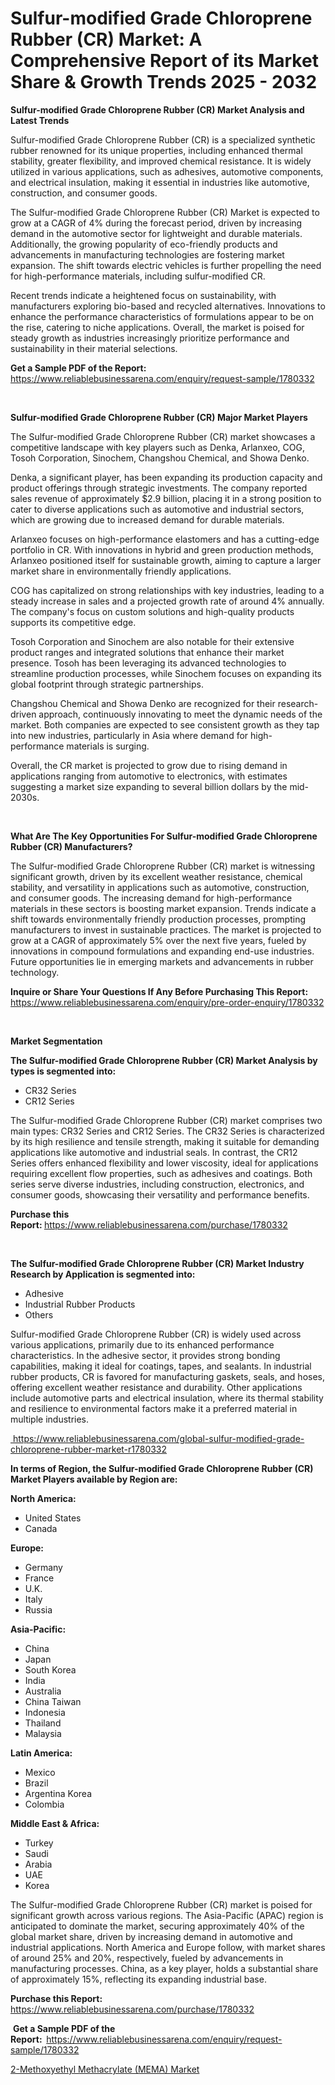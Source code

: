 <p><h1>Sulfur-modified Grade Chloroprene Rubber (CR) Market: A Comprehensive Report of its Market Share & Growth Trends 2025 - 2032</h1></p><p><strong>Sulfur-modified Grade Chloroprene Rubber (CR) Market Analysis and Latest Trends</strong></p>
<p><p>Sulfur-modified Grade Chloroprene Rubber (CR) is a specialized synthetic rubber renowned for its unique properties, including enhanced thermal stability, greater flexibility, and improved chemical resistance. It is widely utilized in various applications, such as adhesives, automotive components, and electrical insulation, making it essential in industries like automotive, construction, and consumer goods.</p><p>The Sulfur-modified Grade Chloroprene Rubber (CR) Market is expected to grow at a CAGR of 4% during the forecast period, driven by increasing demand in the automotive sector for lightweight and durable materials. Additionally, the growing popularity of eco-friendly products and advancements in manufacturing technologies are fostering market expansion. The shift towards electric vehicles is further propelling the need for high-performance materials, including sulfur-modified CR. </p><p>Recent trends indicate a heightened focus on sustainability, with manufacturers exploring bio-based and recycled alternatives. Innovations to enhance the performance characteristics of formulations appear to be on the rise, catering to niche applications. Overall, the market is poised for steady growth as industries increasingly prioritize performance and sustainability in their material selections.</p></p>
<p><strong>Get a Sample PDF of the Report:&nbsp;</strong> <a href="https://www.reliablebusinessarena.com/enquiry/request-sample/1780332?utm_campaign=2188&utm_medium=2&utm_source=Github&utm_content=ia&utm_term=03042025&utm_id=sulfur-modified-grade-chloroprene-rubber-cr">https://www.reliablebusinessarena.com/enquiry/request-sample/1780332</a></p>
<p>&nbsp;</p>
<p><strong>Sulfur-modified Grade Chloroprene Rubber (CR) Major Market Players</strong></p>
<p><p>The Sulfur-modified Grade Chloroprene Rubber (CR) market showcases a competitive landscape with key players such as Denka, Arlanxeo, COG, Tosoh Corporation, Sinochem, Changshou Chemical, and Showa Denko. </p><p>Denka, a significant player, has been expanding its production capacity and product offerings through strategic investments. The company reported sales revenue of approximately $2.9 billion, placing it in a strong position to cater to diverse applications such as automotive and industrial sectors, which are growing due to increased demand for durable materials.</p><p>Arlanxeo focuses on high-performance elastomers and has a cutting-edge portfolio in CR. With innovations in hybrid and green production methods, Arlanxeo positioned itself for sustainable growth, aiming to capture a larger market share in environmentally friendly applications.</p><p>COG has capitalized on strong relationships with key industries, leading to a steady increase in sales and a projected growth rate of around 4% annually. The company's focus on custom solutions and high-quality products supports its competitive edge.</p><p>Tosoh Corporation and Sinochem are also notable for their extensive product ranges and integrated solutions that enhance their market presence. Tosoh has been leveraging its advanced technologies to streamline production processes, while Sinochem focuses on expanding its global footprint through strategic partnerships.</p><p>Changshou Chemical and Showa Denko are recognized for their research-driven approach, continuously innovating to meet the dynamic needs of the market. Both companies are expected to see consistent growth as they tap into new industries, particularly in Asia where demand for high-performance materials is surging.</p><p>Overall, the CR market is projected to grow due to rising demand in applications ranging from automotive to electronics, with estimates suggesting a market size expanding to several billion dollars by the mid-2030s.</p></p>
<p>&nbsp;</p>
<p><strong>What Are The Key Opportunities For Sulfur-modified Grade Chloroprene Rubber (CR) Manufacturers?</strong></p>
<p><p>The Sulfur-modified Grade Chloroprene Rubber (CR) market is witnessing significant growth, driven by its excellent weather resistance, chemical stability, and versatility in applications such as automotive, construction, and consumer goods. The increasing demand for high-performance materials in these sectors is boosting market expansion. Trends indicate a shift towards environmentally friendly production processes, prompting manufacturers to invest in sustainable practices. The market is projected to grow at a CAGR of approximately 5% over the next five years, fueled by innovations in compound formulations and expanding end-use industries. Future opportunities lie in emerging markets and advancements in rubber technology.</p></p>
<p><strong>Inquire or Share Your Questions If Any Before Purchasing This Report:</strong> <a href="https://www.reliablebusinessarena.com/enquiry/pre-order-enquiry/1780332?utm_campaign=2188&utm_medium=2&utm_source=Github&utm_content=ia&utm_term=03042025&utm_id=sulfur-modified-grade-chloroprene-rubber-cr">https://www.reliablebusinessarena.com/enquiry/pre-order-enquiry/1780332</a></p>
<p>&nbsp;</p>
<p><strong>Market Segmentation</strong></p>
<p><strong>The Sulfur-modified Grade Chloroprene Rubber (CR) Market Analysis by types is segmented into:</strong></p>
<p><ul><li>CR32 Series</li><li>CR12 Series</li></ul></p>
<p><p>The Sulfur-modified Grade Chloroprene Rubber (CR) market comprises two main types: CR32 Series and CR12 Series. The CR32 Series is characterized by its high resilience and tensile strength, making it suitable for demanding applications like automotive and industrial seals. In contrast, the CR12 Series offers enhanced flexibility and lower viscosity, ideal for applications requiring excellent flow properties, such as adhesives and coatings. Both series serve diverse industries, including construction, electronics, and consumer goods, showcasing their versatility and performance benefits.</p></p>
<p><strong>Purchase this Report:&nbsp;</strong><a href="https://www.reliablebusinessarena.com/purchase/1780332?utm_campaign=2188&utm_medium=2&utm_source=Github&utm_content=ia&utm_term=03042025&utm_id=sulfur-modified-grade-chloroprene-rubber-cr">https://www.reliablebusinessarena.com/purchase/1780332</a></p>
<p>&nbsp;</p>
<p><strong>The Sulfur-modified Grade Chloroprene Rubber (CR) Market Industry Research by Application is segmented into:</strong></p>
<p><ul><li>Adhesive</li><li>Industrial Rubber Products</li><li>Others</li></ul></p>
<p><p>Sulfur-modified Grade Chloroprene Rubber (CR) is widely used across various applications, primarily due to its enhanced performance characteristics. In the adhesive sector, it provides strong bonding capabilities, making it ideal for coatings, tapes, and sealants. In industrial rubber products, CR is favored for manufacturing gaskets, seals, and hoses, offering excellent weather resistance and durability. Other applications include automotive parts and electrical insulation, where its thermal stability and resilience to environmental factors make it a preferred material in multiple industries.</p></p>
<p><a href="https://www.reliablebusinessarena.com/global-sulfur-modified-grade-chloroprene-rubber-market-r1780332?utm_campaign=2188&utm_medium=2&utm_source=Github&utm_content=ia&utm_term=03042025&utm_id=sulfur-modified-grade-chloroprene-rubber-cr">&nbsp;https://www.reliablebusinessarena.com/global-sulfur-modified-grade-chloroprene-rubber-market-r1780332</a></p>
<p><strong>In terms of Region, the Sulfur-modified Grade Chloroprene Rubber (CR) Market Players available by Region are:</strong></p>
<p>
    <p> <strong> North America: </strong>
        <ul>
            <li>United States</li>
            <li>Canada</li>
        </ul>
        </p> 
    <p> <strong> Europe: </strong>
        <ul>
            <li>Germany</li>
            <li>France</li>
            <li>U.K.</li>
            <li>Italy</li>
            <li>Russia</li>
        </ul>
        </p> 
    <p> <strong> Asia-Pacific: </strong>
        <ul>
            <li>China</li>
            <li>Japan</li>
            <li>South Korea</li>
            <li>India</li>
            <li>Australia</li>
            <li>China Taiwan</li>
            <li>Indonesia</li>
            <li>Thailand</li>
            <li>Malaysia</li>
        </ul>
        </p> 
    <p> <strong> Latin America: </strong>
        <ul>
            <li>Mexico</li>
            <li>Brazil</li>
            <li>Argentina Korea</li>
            <li>Colombia</li>
        </ul>
        </p> 
    <p> <strong> Middle East & Africa: </strong>
        <ul>
            <li>Turkey</li>
            <li>Saudi</li>
            <li>Arabia</li>
            <li>UAE</li>
            <li>Korea</li>
        </ul>
    </p>
    </p>
<p><p>The Sulfur-modified Grade Chloroprene Rubber (CR) market is poised for significant growth across various regions. The Asia-Pacific (APAC) region is anticipated to dominate the market, securing approximately 40% of the global market share, driven by increasing demand in automotive and industrial applications. North America and Europe follow, with market shares of around 25% and 20%, respectively, fueled by advancements in manufacturing processes. China, as a key player, holds a substantial share of approximately 15%, reflecting its expanding industrial base.</p></p>
<p><strong>Purchase this Report: </strong><a href="https://www.reliablebusinessarena.com/purchase/1780332?utm_campaign=2188&utm_medium=2&utm_source=Github&utm_content=ia&utm_term=03042025&utm_id=sulfur-modified-grade-chloroprene-rubber-cr">https://www.reliablebusinessarena.com/purchase/1780332</a></p>
<p>&nbsp;<strong>Get a Sample PDF of the Report:&nbsp;&nbsp;</strong><a href="https://www.reliablebusinessarena.com/enquiry/request-sample/1780332?utm_campaign=2188&utm_medium=2&utm_source=Github&utm_content=ia&utm_term=03042025&utm_id=sulfur-modified-grade-chloroprene-rubber-cr">https://www.reliablebusinessarena.com/enquiry/request-sample/1780332</a></p>
<p><strong></strong></p>
<p><p><a href="https://github.com/globismark/Market-Research-Report-List-6/blob/main/2-methoxyethyl-methacrylate-mema-market.md?utm_campaign=2188&utm_medium=2&utm_source=Github&utm_content=ia&utm_term=03042025&utm_id=sulfur-modified-grade-chloroprene-rubber-cr">2-Methoxyethyl Methacrylate (MEMA) Market</a></p></p>